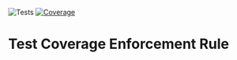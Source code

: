 ![Tests](https://github.com/sntakirutimana72/ci-e2e-test-automation/actions/workflows/ci.yml/badge.svg)
[![Coverage](https://coveralls.io/repos/github/sntakirutimana72/ci-e2e-test-automation/badge.svg?branch=main)](https://coveralls.io/github/sntakirutimana72/ci-e2e-test-automation?branch=main)

# Test Coverage Enforcement Rule
